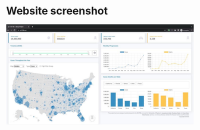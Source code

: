 # Website screenshot


![Dashboard](https://raw.githubusercontent.com/rp808/cs735-project/master/Dashboard.jpeg)
